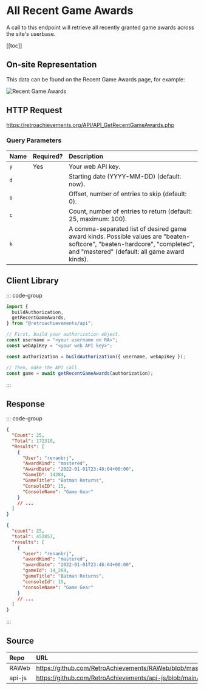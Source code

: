 <script setup>
import SampleRequest from '../components/SampleRequest.vue';
</script>

# All Recent Game Awards

A call to this endpoint will retrieve all recently granted game awards across the site's userbase.

[[toc]]

## On-site Representation

This data can be found on the Recent Game Awards page, for example:

![Recent Game Awards](/recent-game-awards.png)

## HTTP Request

<SampleRequest httpVerb="GET">https://retroachievements.org/API/API_GetRecentGameAwards.php</SampleRequest>

### Query Parameters

| Name | Required? | Description                                                                                                                                                                |
| :--- | :-------- | :------------------------------------------------------------------------------------------------------------------------------------------------------------------------- |
| `y`  | Yes       | Your web API key.                                                                                                                                                          |
| `d`  |           | Starting date (YYYY-MM-DD) (default: now).                                                                                                                                 |
| `o`  |           | Offset, number of entries to skip (default: 0).                                                                                                                            |
| `c`  |           | Count, number of entries to return (default: 25, maximum: 100).                                                                                                            |
| `k`  |           | A comma-separated list of desired game award kinds. Possible values are "beaten-softcore", "beaten-hardcore", "completed", and "mastered" (default: all game award kinds). |

## Client Library

::: code-group

```ts [NodeJS]
import {
  buildAuthorization,
  getRecentGameAwards,
} from "@retroachievements/api";

// First, build your authorization object.
const username = "<your username on RA>";
const webApiKey = "<your web API key>";

const authorization = buildAuthorization({ username, webApiKey });

// Then, make the API call.
const game = await getRecentGameAwards(authorization);
```

:::

## Response

::: code-group

```json [HTTP Response]
{
  "Count": 25,
  "Total": 172318,
  "Results": [
    {
      "User": "renanbrj",
      "AwardKind": "mastered",
      "AwardDate": "2022-01-01T23:48:04+00:00",
      "GameID": 14284,
      "GameTitle": "Batman Returns",
      "ConsoleID": 15,
      "ConsoleName": "Game Gear"
    }
    // ...
  ]
}
```

```json [NodeJS]
{
  "count": 25,
  "total": 452857,
  "results": [
    {
      "user": "renanbrj",
      "awardKind": "mastered",
      "awardDate": "2022-01-01T23:48:04+00:00",
      "gameId": 14_284,
      "gameTitle": "Batman Returns",
      "consoleId": 15,
      "consoleName": "Game Gear"
    }
    // ...
  ]
}
```

:::

## Source

| Repo   | URL                                                                                           |
| :----- | :-------------------------------------------------------------------------------------------- |
| RAWeb  | https://github.com/RetroAchievements/RAWeb/blob/master/public/API/API_GetRecentGameAwards.php |
| api-js | https://github.com/RetroAchievements/api-js/blob/main/src/feed/getRecentGameAwards.ts         |
